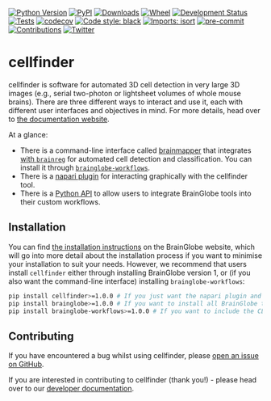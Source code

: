 [![Python Version](https://img.shields.io/pypi/pyversions/cellfinder-core.svg)](https://pypi.org/project/cellfinder)
[![PyPI](https://img.shields.io/pypi/v/cellfinder-core.svg)](https://pypi.org/project/cellfinder)
[![Downloads](https://pepy.tech/badge/cellfinder-core)](https://pepy.tech/project/cellfinder)
[![Wheel](https://img.shields.io/pypi/wheel/cellfinder-core.svg)](https://pypi.org/project/cellfinder)
[![Development Status](https://img.shields.io/pypi/status/cellfinder-core.svg)](https://github.com/brainglobe/cellfinder)
[![Tests](https://img.shields.io/github/workflow/status/brainglobe/cellfinder-core/tests)](https://github.com/brainglobe/cellfinder/actions)
[![codecov](https://codecov.io/gh/brainglobe/cellfinder-core/branch/main/graph/badge.svg?token=nx1lhNI7ox)](https://codecov.io/gh/brainglobe/cellfinder)
[![Code style: black](https://img.shields.io/badge/code%20style-black-000000.svg)](https://github.com/python/black)
[![Imports: isort](https://img.shields.io/badge/%20imports-isort-%231674b1?style=flat&labelColor=ef8336)](https://pycqa.github.io/isort/)
[![pre-commit](https://img.shields.io/badge/pre--commit-enabled-brightgreen?logo=pre-commit&logoColor=white)](https://github.com/pre-commit/pre-commit)
[![Contributions](https://img.shields.io/badge/Contributions-Welcome-brightgreen.svg)](https://brainglobe.info/developers/index.html)
[![Twitter](https://img.shields.io/twitter/follow/brain_globe?style=social)](https://twitter.com/brain_globe)

# cellfinder

cellfinder is software for automated 3D cell detection in very large 3D images (e.g., serial two-photon or lightsheet volumes of whole mouse brains).
There are three different ways to interact and use it, each with different user interfaces and objectives in mind.
For more details, head over to [the documentation website](https://brainglobe.info/documentation/cellfinder/index.html).

At a glance:

- There is a command-line interface called [brainmapper](https://brainglobe.info/documentation/brainglobe-workflows/brainmapper/index.html) that integrates [with `brainreg`](https://github.com/brainglobe/brainreg) for automated cell detection and classification. You can install it through [`brainglobe-workflows`](https://brainglobe.info/documentation/brainglobe-workflows/index.html).
- There is a [napari plugin](https://brainglobe.info/documentation/cellfinder/user-guide/napari-plugin/index.html) for interacting graphically with the cellfinder tool.
- There is a [Python API](https://brainglobe.info/documentation/cellfinder/user-guide/cellfinder-core.html) to allow users to integrate BrainGlobe tools into their custom workflows.

## Installation

You can find [the installation instructions](https://brainglobe.info/documentation/cellfinder/installation.html#installation) on the BrainGlobe website, which will go into more detail about the installation process if you want to minimise your installation to suit your needs.
However, we recommend that users install `cellfinder` either through installing BrainGlobe version 1, or (if you also want the command-line interface) installing `brainglobe-workflows`:

```bash
pip install cellfinder>=1.0.0 # If you just want the napari plugin and Python API
pip install brainglobe>=1.0.0 # If you want to install all BrainGlobe tools, including cellfinder, in a consistent manner with one command
pip install brainglobe-workflows>=1.0.0 # If you want to include the CLI
```

## Contributing

If you have encountered a bug whilst using cellfinder, please [open an issue on GitHub](https://github.com/brainglobe/cellfinder/issues).

If you are interested in contributing to cellfinder (thank you!) - please head over to our [developer documentation](https://brainglobe.info/community/developers/index.html).
